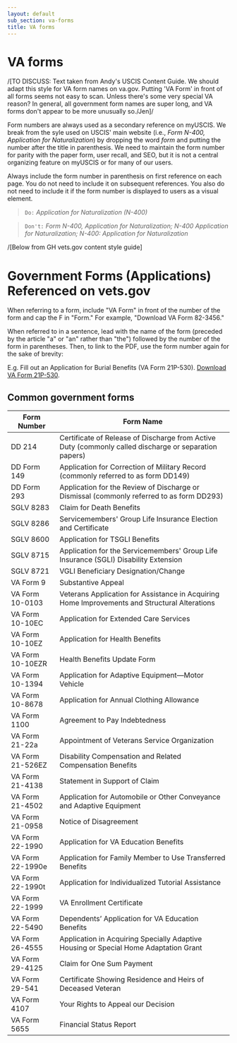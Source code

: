 ```yaml
---
layout: default
sub_section: va-forms
title: VA forms
---
```


# VA forms

/[TO DISCUSS: Text taken from Andy's USCIS Content Guide. We should adapt this style for VA form names on va.gov. Putting 'VA Form' in front of all forms seems not easy to scan. Unless there's some very special VA reason? In general, all government form names are super long, and VA forms don't appear to be more unusually so./Jen]/ 

Form numbers are always used as a secondary reference on myUSCIS. We break from the syle used on USCIS' main website (i.e., *Form N-400, Application for Naturalization*) by dropping the word *form* and putting the number after the title in parenthesis. We need to maintain the form number for parity with the paper form, user recall, and SEO, but it is not a central organizing feature on myUSCIS or for many of our users.

Always include the form number in parenthesis on first reference on each page. You do not need to include it on subsequent references. You also do not need to include it if the form number is displayed to users as a visual element.

> `Do:` *Application for Naturalization (N-400)*

> `Don't:` *Form N-400, Application for Naturalization; N-400 Application for Naturalization; N-400: Application for Naturalization*



/[Below from GH vets.gov content style guide]

# Government Forms (Applications) Referenced on vets.gov

When referring to a form, include "VA Form" in front of the number of the form and cap the F in "Form." For example, "Download VA Form 82-3456."

When referred to in a sentence, lead with the name of the form (preceded by the article "a" or "an" rather than "the") followed by the number of the form in parentheses. Then, to link to the PDF, use the form number again for the sake of brevity:

E.g. Fill out an Application for Burial Benefits (VA Form 21P-530). [Download VA Form 21P-530](https://www.vba.va.gov/pubs/forms/VBA-21P-530-ARE.pdf).

## Common government forms

| Form Number      | Form Name                                                    |
| ---------------- | ------------------------------------------------------------ |
| DD 214           | Certificate of Release of Discharge from Active Duty (commonly called discharge or separation papers) |
| DD Form 149      | Application for Correction of Military Record (commonly referred to as form DD149) |
| DD Form 293      | Application for the Review of Discharge or Dismissal (commonly referred to as form DD293) |
| SGLV 8283        | Claim for Death Benefits                                     |
| SGLV 8286        | Servicemembers' Group Life Insurance Election and Certificate |
| SGLV 8600        | Application for TSGLI Benefits                               |
| SGLV 8715        | Application for the Servicemembers' Group Life Insurance (SGLI) Disability Extension |
| SGLV 8721        | VGLI Beneficiary Designation/Change                          |
| VA Form 9        | Substantive Appeal                                           |
| VA Form 10-0103  | Veterans Application for Assistance in Acquiring Home Improvements and Structural Alterations |
| VA Form 10-10EC  | Application for Extended Care Services                       |
| VA Form 10-10EZ  | Application for Health Benefits                              |
| VA Form 10-10EZR | Health Benefits Update Form                                  |
| VA Form 10-1394  | Application for Adaptive Equipment—Motor Vehicle             |
| VA Form 10-8678  | Application for Annual Clothing Allowance                    |
| VA Form 1100     | Agreement to Pay Indebtedness                                |
| VA Form 21-22a   | Appointment of Veterans Service Organization                 |
| VA Form 21-526EZ | Disability Compensation and Related Compensation Benefits    |
| VA Form 21-4138  | Statement in Support of Claim                                |
| VA Form 21-4502  | Application for Automobile or Other Conveyance and Adaptive Equipment |
| VA Form 21-0958  | Notice of Disagreement                                       |
| VA Form 22-1990  | Application for VA Education Benefits                        |
| VA Form 22-1990e | Application for Family Member to Use Transferred Benefits    |
| VA Form 22-1990t | Application for Individualized Tutorial Assistance           |
| VA Form 22-1999  | VA Enrollment Certificate                                    |
| VA Form 22-5490  | Dependents’ Application for VA Education Benefits            |
| VA Form 26-4555  | Application in Acquiring Specially Adaptive Housing or Special Home Adaptation Grant |
| VA Form 29-4125  | Claim for One Sum Payment                                    |
| VA Form 29-541   | Certificate Showing Residence and Heirs of Deceased Veteran  |
| VA Form 4107     | Your Rights to Appeal our Decision                           |
| VA Form 5655     | Financial Status Report                                      |
